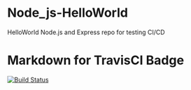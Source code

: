 # Node_js-HelloWorld

HelloWorld Node.js and Express repo for testing CI/CD

# Markdown for TravisCI Badge

[![Build Status](https://travis-ci.org/PhillipNguyen1/Node_js-HelloWorld.svg?branch=master)](https://travis-ci.org/PhillipNguyen1/Node_js-HelloWorld)
